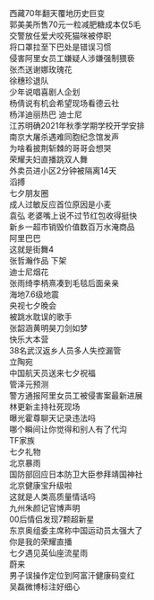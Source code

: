 西藏70年翻天覆地历史巨变  
郭美美所售70元一粒减肥糖成本仅5毛  
交警放任爱犬咬死猫咪被停职  
将口罩拉至下巴处是错误习惯  
侵害阿里女员工嫌疑人涉嫌强制猥亵  
张杰送谢娜玫瑰花  
徐穗珍退队  
少年说唱喜剧人企划  
杨倩说有机会希望现场看德云社  
杨洋迪丽热巴 迪士尼  
江苏明确2021年秋季学期学校开学安排  
南京大屠杀遇难同胞纪念馆发声  
为啥看披荆斩棘的哥哥会想哭  
荣耀夫妇直播跳双人舞  
外卖员进小区2分钟被隔离14天  
滔搏  
七夕朋友圈  
成人过敏反应首位原因是小麦  
袁弘 老婆嘴上说不过节红包收得挺快  
新乡一超市销毁价值数百万水淹商品  
阿里巴巴  
这就是街舞4  
张哲瀚作品 下架  
迪士尼烟花  
张雨绮李柄熹凑到毛毯后面亲亲  
海地7.6级地震  
央视七夕晚会  
被跳水耽误的歌手  
张韶涵黄明昊刀剑如梦  
快乐大本营  
38名武汉返乡人员多人失控漏管  
立陶宛  
中国航天员送来七夕祝福  
管泽元预测  
警方通报阿里女员工被侵害案最新进展  
林更新主持社死现场  
曝光霍尊聊天记录违法吗  
哪个瞬间让你觉得和别人有了代沟  
TF家族  
七夕礼物  
北京暴雨  
国防部回应日本防卫大臣参拜靖国神社  
北京健康宝升级啦  
这就是人类高质量情话吗  
九州朱颜记官博声明  
00后情侣发现7颗超新星  
东京奥组委主席称中国运动员太强大了  
你是我的荣耀直播  
七夕遇见英仙座流星雨  
蔚来  
男子误操作定位到阿富汗健康码变红  
吴磊微博标注好细心  
